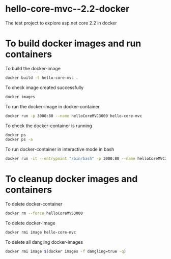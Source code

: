 # hello-core-mvc--2.2-docker
The test project to explore asp.net core 2.2 in docker

# To build docker images and run containers  

To build the docker-image
```sh
docker build -t hello-core-mvc .
```

To check image created successfully
```sh
docker images
```

To run the docker-image in docker-container
```sh
docker run -p 3000:80 --name helloCoreMVC3000 hello-core-mvc
```

To check the docker-container is running
```sh
docker ps
docker ps -a
```

To run docker-container in interactive mode in bash
```sh
docker run -it --entrypoint "/bin/bash" -p 3000:80 --name helloCoreMVC3000 hello-core-mvc
```

# To cleanup docker images and containers

To delete docker-container 
```sh
docker rm --force helloCoreMVS3000
```

To delete docker-image 
```sh
docker rmi image hello-core-mvc
```

To delete all dangling docker-images 
```sh
docker rmi image $(docker images -f dangling=true -q)
```
